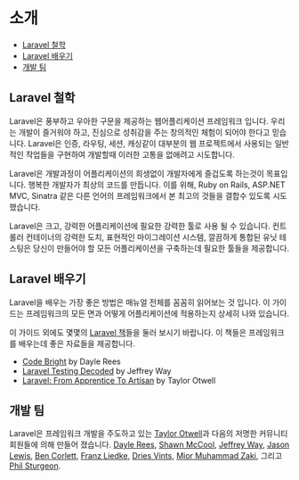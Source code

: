 # 소개

- [Laravel 철학](#laravel-philosophy)
- [Laravel 배우기](#learning-laravel)
- [개발 팀](#development-team)

<a name="laravel-philosophy"></a>
## Laravel 철학

Laravel은 풍부하고 우아한 구문을 제공하는 웹어플리케이션 프레임워크 입니다. 우리는 개발이 즐거워야 하고, 진심으로 성취감을 주는 창의적인 체험이 되어야 한다고 믿습니다. Laravel은 인증, 라우팅, 세션, 캐싱같이 대부분의 웹 프로젝트에서 사용되는 일반적인 작업들을 구현하여 개발할때 이러한 고통을 없애려고 시도합니다.

Laravel은 개발과정이 어플리케이션의 희생없이 개발자에게 즐겁도록 하는것이 목표입니다. 행복한 개발자가 최상의 코드를 만듭니다. 이를 위해, Ruby on Rails, ASP.NET MVC, Sinatra 같은 다른 언어의 프레임워크에서 본 최고의 것들을 결합수 있도록 시도 했습니다.

Laravel은 크고, 강력한 어플리케이션에 필요한 강력한 툴로 사용 될 수 있습니다. 컨트롤러 컨테이너의 강력한 도치, 표현적인 마이그레이션 시스템, 깔끔하게 통합된 유닛 테스팅은 당신이 만들어야 할 모든 어플리케이션을 구축하는데 필요한 툴들을 제공합니다.

<a name="learning-laravel"></a>
## Laravel 배우기

Laravel을 배우는 가장 좋은 방법은 매뉴얼 전체를 꼼꼼히 읽어보는 것 입니다. 이 가이드는 프레임워크의 모든 면과 어떻게 어플리케이션에 적용하는지 상세히 나와 있습니다.

이 가이드 외에도 몇몇의 [Laravel 책](http://wiki.laravel.io/Books)들을 둘러 보시기 바랍니다. 이 책들은 프레임워크를 배우는데 좋은 자료들을 제공합니다.

- [Code Bright](https://leanpub.com/codebright) by Dayle Rees
- [Laravel Testing Decoded](https://leanpub.com/laravel-testing-decoded) by Jeffrey Way
- [Laravel: From Apprentice To Artisan](https://leanpub.com/laravel) by Taylor Otwell

<a name="development-team"></a>
## 개발 팀

Laravel은 프레임워크 개발을 주도하고 있는 [Taylor Otwell](https://github.com/taylorotwell)과 다음의 저명한 커뮤니티 회원들에 의해 만들어 졌습니다. [Dayle Rees](https://github.com/daylerees), [Shawn McCool](https://github.com/ShawnMcCool), [Jeffrey Way](https://github.com/JeffreyWay), [Jason Lewis](https://github.com/jasonlewis), [Ben Corlett](https://github.com/bencorlett), [Franz Liedke](https://github.com/franzliedke), [Dries Vints](https://github.com/driesvints), [Mior Muhammad Zaki](https://github.com/crynobone), 그리고 [Phil Sturgeon](https://github.com/philsturgeon).